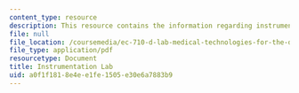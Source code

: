 ```yaml
---
content_type: resource
description: This resource contains the information regarding instrumentation lab.
file: null
file_location: /coursemedia/ec-710-d-lab-medical-technologies-for-the-developing-world-spring-2010/a0f1f1818e4ee1fe1505e30e6a7883b9_MITEC_710S10_instrumn_lab.pdf
file_type: application/pdf
resourcetype: Document
title: Instrumentation Lab
uid: a0f1f181-8e4e-e1fe-1505-e30e6a7883b9
---
```

